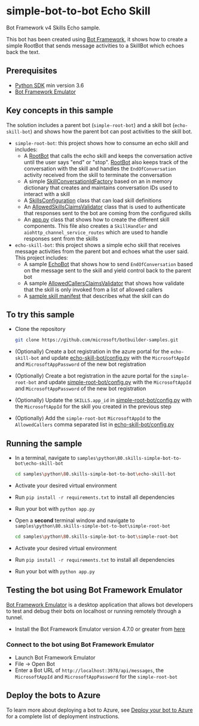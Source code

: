 # simple-bot-to-bot Echo Skill

Bot Framework v4 Skills Echo sample.

This bot has been created using [Bot Framework](https://dev.botframework.com), it shows how to create a simple RootBot that sends message activities to a SkillBot which echoes back the text.

## Prerequisites

- [Python SDK](https://www.python.org/downloads/) min version 3.6
- [Bot Framework Emulator](https://github.com/microsoft/botframework-emulator)

## Key concepts in this sample

The solution includes a parent bot (`simple-root-bot`) and a skill bot (`echo-skill-bot`) and shows how the parent bot can post activities to the skill bot.

- `simple-root-bot`: this project shows how to consume an echo skill and includes:
  - A [RootBot](simple-root-bot/bots/root_bot.py) that calls the echo skill and keeps the conversation active until the user says "end" or "stop". [RootBot](simple-root-bot/bots/root_bot.py) also keeps track of the conversation with the skill and handles the `EndOfConversation` activity received from the skill to terminate the conversation
  - A simple [SkillConversationIdFactory](simple-root-bot/skill_conversation_id_factory.py) based on an in memory dictionary that creates and maintains conversation IDs used to interact with a skill
  - A [SkillsConfiguration](simple-root-bot/config.py) class that can load skill definitions
  - An [AllowedSkillsClaimsValidator](simple-root-bot/authentication/allowed_skills_claims_validator.py) class that is used to authenticate that responses sent to the bot are coming from the configured skills
  - An [app.py](simple-root-bot/app.py) class that shows how to create the different skill components. This file also creates a `SkillHandler` and `aiohttp_channel_service_routes` which are used to handle responses sent from the skills
- `echo-skill-bot`: this project shows a simple echo skill that receives message activities from the parent bot and echoes what the user said. This project includes:
  - A sample [EchoBot](echo-skill-bot/bots/echo_bot.py) that shows how to send `EndOfConversation` based on the message sent to the skill and yield control back to the parent bot
  - A sample [AllowedCallersClaimsValidator](echo-skill-bot/authentication/allowed_callers_claims_validator.py) that shows how validate that the skill is only invoked from a list of allowed callers
  - A [sample skill manifest](echo-skill-bot/wwwroot/manifest/echoskillbot-manifest-1.0.json) that describes what the skill can do



## To try this sample

- Clone the repository

    ```bash
    git clone https://github.com/microsoft/botbuilder-samples.git
    ```

- (Optionally) Create a bot registration in the azure portal for the `echo-skill-bot` and update [echo-skill-bot/config.py](echo-skill-bot/config.py) with the `MicrosoftAppId` and `MicrosoftAppPassword` of the new bot registration
- (Optionally) Create a bot registration in the azure portal for the `simple-root-bot` and update [simple-root-bot/config.py](simple-root-bot/config.py) with the `MicrosoftAppId` and `MicrosoftAppPassword` of the new bot registration
- (Optionally) Update the `SKILLS.app_id` in [simple-root-bot/config.py](simple-root-bot/config.py) with the `MicrosoftAppId` for the skill you created in the previous step
- (Optionally) Add the `simple-root-bot` `MicrosoftAppId` to the `AllowedCallers` comma separated list in [echo-skill-bot/config.py](echo-skill-bot/config.py)

## Running the sample

- In a terminal, navigate to `samples\python\80.skills-simple-bot-to-bot\echo-skill-bot`

    ```bash
    cd samples\python\80.skills-simple-bot-to-bot\echo-skill-bot
    ```

- Activate your desired virtual environment

- Run `pip install -r requirements.txt` to install all dependencies

- Run your bot with `python app.py`

- Open a **second** terminal window and navigate to `samples\python\80.skills-simple-bot-to-bot\simple-root-bot`

    ```bash
    cd samples\python\80.skills-simple-bot-to-bot\simple-root-bot
    ```

- Activate your desired virtual environment

- Run `pip install -r requirements.txt` to install all dependencies

- Run your bot with `python app.py`


## Testing the bot using Bot Framework Emulator

[Bot Framework Emulator](https://github.com/microsoft/botframework-emulator) is a desktop application that allows bot developers to test and debug their bots on localhost or running remotely through a tunnel.

- Install the Bot Framework Emulator version 4.7.0 or greater from [here](https://github.com/Microsoft/BotFramework-Emulator/releases)

### Connect to the bot using Bot Framework Emulator

- Launch Bot Framework Emulator
- File -> Open Bot
- Enter a Bot URL of `http://localhost:3978/api/messages`, the `MicrosoftAppId` and `MicrosoftAppPassword` for the `simple-root-bot`

## Deploy the bots to Azure

To learn more about deploying a bot to Azure, see [Deploy your bot to Azure](https://aka.ms/azuredeployment) for a complete list of deployment instructions.

